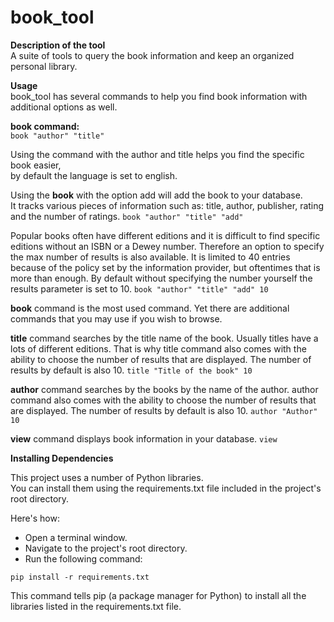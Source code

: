 # book_tool

**Description of the tool**  
A suite of tools to query the book information and keep an organized personal library.

**Usage**  
book_tool has several commands to help you find book information with additional options as well.

**book command:**  
`book "author" "title"`

Using the command with the author and title helps you find the specific book easier,  
by default the language is set to english.

Using the **book** with the option add will add the book to your database.  
It tracks various pieces of information such as: title, author, publisher, rating and the number of ratings.
`book "author" "title" "add"`

Popular books often have different editions and it is difficult to find specific editions without an ISBN or a Dewey number.
Therefore an option to specify the max number of results is also available.
It is limited to 40 entries because of the policy set by the information provider, but oftentimes that is more than enough.
By default without specifying the number yourself the results parameter is set to 10.
`book "author" "title" "add" 10`

**book** command is the most used command. Yet there are additional commands that you may use if you wish to browse.

**title** command searches by the title name of the book. Usually titles have a lots of different editions.
That is why title command also comes with the ability to choose the number of results that are displayed.
The number of results by default is also 10.
`title "Title of the book" 10`

**author** command searches by the books by the name of the author.
author command also comes with the ability to choose the number of results that are displayed.
The number of results by default is also 10.
`author "Author" 10`

**view** command displays book information in your database.
`view`

**Installing Dependencies**

This project uses a number of Python libraries.   
You can install them using the requirements.txt file included in the project's root directory.  

Here's how:  
- Open a terminal window.  
- Navigate to the project's root directory.  
- Run the following command:

```terminal
pip install -r requirements.txt
```

This command tells pip (a package manager for Python) to install all the libraries listed in the requirements.txt file.
